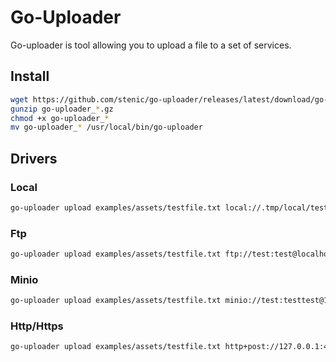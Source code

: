 # Go-Uploader

Go-uploader is tool allowing you to upload a file to a set of services.

## Install

```sh
wget https://github.com/stenic/go-uploader/releases/latest/download/go-uploader_$GOOS_$GOARCH.gz
gunzip go-uploader_*.gz
chmod +x go-uploader_*
mv go-uploader_* /usr/local/bin/go-uploader
```

## Drivers

### Local

```sh
go-uploader upload examples/assets/testfile.txt local://.tmp/local/testfile.txt
```

### Ftp

```sh
go-uploader upload examples/assets/testfile.txt ftp://test:test@localhost:21/testfile.txt
```

### Minio

```sh
go-uploader upload examples/assets/testfile.txt minio://test:testtest@127.0.0.1:9000/bucket/testfile.txt
```

### Http/Https

```sh
go-uploader upload examples/assets/testfile.txt http+post://127.0.0.1:4444/files/testfile.txt
```
